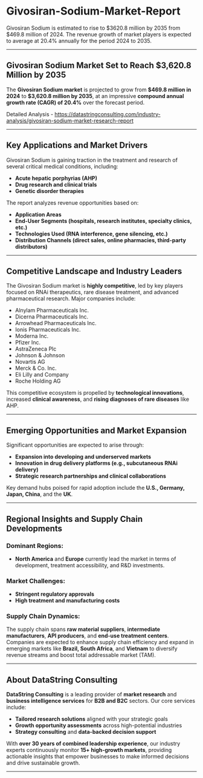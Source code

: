 # Givosiran-Sodium-Market-Report
Givosiran Sodium is estimated to rise to $3620.8 million by 2035 from $469.8 million of 2024. The revenue growth of market players is expected to average at 20.4% annually for the period 2024 to 2035.

---

## Givosiran Sodium Market Set to Reach \$3,620.8 Million by 2035

The **Givosiran Sodium market** is projected to grow from **\$469.8 million in 2024** to **\$3,620.8 million by 2035**, at an impressive **compound annual growth rate (CAGR) of 20.4%** over the forecast period.

Detailed Analysis - https://datastringconsulting.com/industry-analysis/givosiran-sodium-market-research-report

---

## Key Applications and Market Drivers

Givosiran Sodium is gaining traction in the treatment and research of several critical medical conditions, including:

* **Acute hepatic porphyrias (AHP)**
* **Drug research and clinical trials**
* **Genetic disorder therapies**

The report analyzes revenue opportunities based on:

* **Application Areas**
* **End-User Segments (hospitals, research institutes, specialty clinics, etc.)**
* **Technologies Used (RNA interference, gene silencing, etc.)**
* **Distribution Channels (direct sales, online pharmacies, third-party distributors)**

---

## Competitive Landscape and Industry Leaders

The Givosiran Sodium market is **highly competitive**, led by key players focused on RNAi therapeutics, rare disease treatment, and advanced pharmaceutical research. Major companies include:

* Alnylam Pharmaceuticals Inc.
* Dicerna Pharmaceuticals Inc.
* Arrowhead Pharmaceuticals Inc.
* Ionis Pharmaceuticals Inc.
* Moderna Inc.
* Pfizer Inc.
* AstraZeneca Plc
* Johnson & Johnson
* Novartis AG
* Merck & Co. Inc.
* Eli Lilly and Company
* Roche Holding AG

This competitive ecosystem is propelled by **technological innovations**, increased **clinical awareness**, and **rising diagnoses of rare diseases** like AHP.

---

## Emerging Opportunities and Market Expansion

Significant opportunities are expected to arise through:

* **Expansion into developing and underserved markets**
* **Innovation in drug delivery platforms (e.g., subcutaneous RNAi delivery)**
* **Strategic research partnerships and clinical collaborations**

Key demand hubs poised for rapid adoption include the **U.S., Germany, Japan, China**, and the **UK**.

---

## Regional Insights and Supply Chain Developments

### Dominant Regions:

* **North America** and **Europe** currently lead the market in terms of development, treatment accessibility, and R\&D investments.

### Market Challenges:

* **Stringent regulatory approvals**
* **High treatment and manufacturing costs**

### Supply Chain Dynamics:

The supply chain spans **raw material suppliers**, **intermediate manufacturers**, **API producers**, and **end-use treatment centers**. Companies are expected to enhance supply chain efficiency and expand in emerging markets like **Brazil, South Africa**, and **Vietnam** to diversify revenue streams and boost total addressable market (TAM).

---

## About DataString Consulting

**DataString Consulting** is a leading provider of **market research** and **business intelligence services** for **B2B and B2C** sectors. Our core services include:

* **Tailored research solutions** aligned with your strategic goals
* **Growth opportunity assessments** across high-potential industries
* **Strategy consulting** and **data-backed decision support**

With **over 30 years of combined leadership experience**, our industry experts continuously monitor **15+ high-growth markets**, providing actionable insights that empower businesses to make informed decisions and drive sustainable growth.

---
